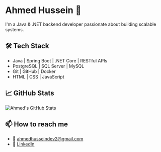 # Ahmed Hussein 👋

I'm a Java & .NET backend developer passionate about building scalable systems.

## 🛠 Tech Stack
- Java | Spring Boot | .NET Core | RESTful APIs
- PostgreSQL | SQL Server | MySQL
- Git | GitHub | Docker
- HTML | CSS | JavaScript

## 📈 GitHub Stats
![Ahmed's GitHub Stats](https://github-readme-stats.vercel.app/api?username=ahmedhussein&show_icons=true&theme=tokyonight)

## 📫 How to reach me
- 📧 ahmedhusseindev2@gmail.com
- 💼 [LinkedIn]([https://www.linkedin.com/in/ahmed-hussein-dev](https://www.linkedin.com/in/ahmed-hussein-3192591ba/))
